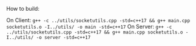 How to build:

On Client:
`g++ -c ../utils/socketutils.cpp -std=c++17 && g++ main.cpp socketutils.o -I../utils/ -o main -std=c++17`
On Server:
`g++ -c ../utils/socketutils.cpp -std=c++17 && g++ main.cpp socketutils.o -I../utils/ -o server -std=c++17`